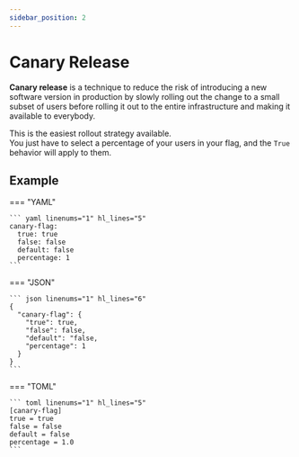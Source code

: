 ```yaml
---
sidebar_position: 2
---
```


# Canary Release

**Canary release** is a technique to reduce the risk of introducing a new software version in production by slowly rolling out the change to a small subset of users before rolling it out to the entire infrastructure and making it available to everybody.

This is the easiest rollout strategy available.  
You just have to select a percentage of your users in your flag, and the `True` behavior will apply to them.

## Example

=== "YAML"

    ``` yaml linenums="1" hl_lines="5"
    canary-flag:
      true: true
      false: false
      default: false
      percentage: 1
    ```

=== "JSON"

    ``` json linenums="1" hl_lines="6"
    {
      "canary-flag": {
        "true": true,
        "false": false,
        "default": "false,
        "percentage": 1
      }
    }
    ```

=== "TOML"

    ``` toml linenums="1" hl_lines="5"
    [canary-flag]
    true = true
    false = false
    default = false
    percentage = 1.0
    ```
